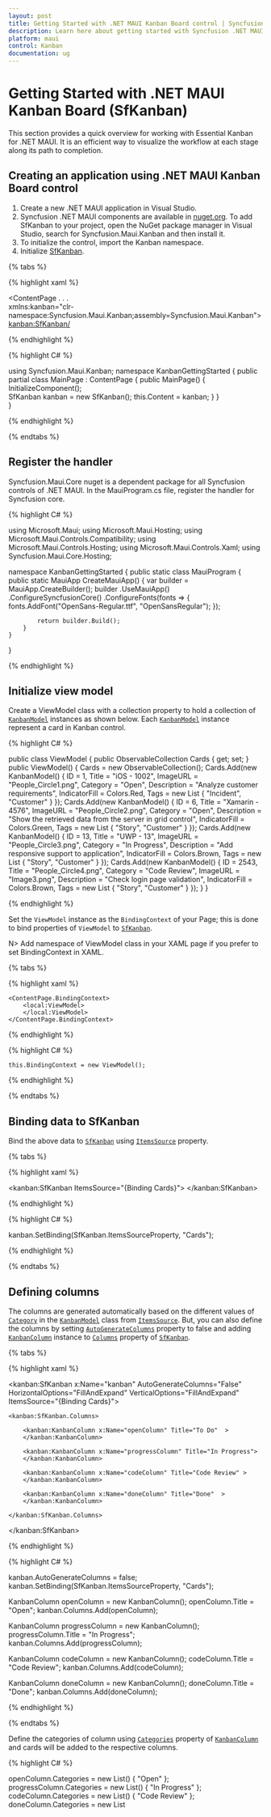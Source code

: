 ```yaml
---
layout: post
title: Getting Started with .NET MAUI Kanban Board control | Syncfusion
description: Learn here about getting started with Syncfusion .NET MAUI Kanban Board (SfKanban) control, its elements and more.
platform: maui
control: Kanban
documentation: ug
---
```


# Getting Started with .NET MAUI Kanban Board (SfKanban)

This section provides a quick overview for working with Essential Kanban for .NET MAUI. It is an efficient way to visualize the workflow at each stage along its path to completion.

## Creating an application using .NET MAUI Kanban Board control

1. Create a new .NET MAUI application in Visual Studio.
2. Syncfusion .NET MAUI components are available in [nuget.org](https://www.nuget.org/). To add SfKanban to your project, open the NuGet package manager in Visual Studio, search for Syncfusion.Maui.Kanban and then install it.
3. To initialize the control, import the Kanban namespace.
4. Initialize [SfKanban]().

{% tabs %} 

{% highlight xaml %}

<ContentPage
    . . .    
    xmlns:kanban="clr-namespace:Syncfusion.Maui.Kanban;assembly=Syncfusion.Maui.Kanban">
    <Grid>
        <kanban:SfKanban/>
    </Grid>
</ContentPage>
 
{% endhighlight %}

{% highlight C# %}

using Syncfusion.Maui.Kanban;
namespace KanbanGettingStarted
{
    public partial class MainPage : ContentPage
    {
        public MainPage()
        {
            InitializeComponent();           
            SfKanban kanban = new SfKanban(); 
            this.Content = kanban;
        }
    }   
}

{% endhighlight %}

{% endtabs %}

## Register the handler

Syncfusion.Maui.Core nuget is a dependent package for all Syncfusion controls of .NET MAUI. In the MauiProgram.cs file, register the handler for Syncfusion core.

{% highlight C# %}

using Microsoft.Maui;
using Microsoft.Maui.Hosting;
using Microsoft.Maui.Controls.Compatibility;
using Microsoft.Maui.Controls.Hosting;
using Microsoft.Maui.Controls.Xaml;
using Syncfusion.Maui.Core.Hosting;

namespace KanbanGettingStarted
{
    public static class MauiProgram
    {
        public static MauiApp CreateMauiApp()
        {
            var builder = MauiApp.CreateBuilder();
            builder
            .UseMauiApp<App>()
            .ConfigureSyncfusionCore()
            .ConfigureFonts(fonts =>
            {
                fonts.AddFont("OpenSans-Regular.ttf", "OpenSansRegular");
            });

            return builder.Build();
        }
    }
}

{% endhighlight %}

## Initialize view model

Create a ViewModel class with a collection property to hold a collection of [`KanbanModel`]() instances as shown below. Each [`KanbanModel`]() instance represent a card in Kanban control.

{% highlight C# %}

public class ViewModel
{
    public ObservableCollection<KanbanModel> Cards { get; set; }
    public ViewModel()
    {
        Cards = new ObservableCollection<KanbanModel>();
        Cards.Add(new KanbanModel()
        {
            ID = 1,
            Title = "iOS - 1002",
            ImageURL = "People_Circle1.png",
            Category = "Open",
            Description = "Analyze customer requirements",
            IndicatorFill = Colors.Red,
            Tags = new List<string> { "Incident", "Customer" }
        });
        Cards.Add(new KanbanModel()
        {
            ID = 6,
            Title = "Xamarin - 4576",
            ImageURL = "People_Circle2.png",
            Category = "Open",
            Description = "Show the retrieved data from the server in grid control",
            IndicatorFill = Colors.Green,
            Tags = new List<string> { "Story", "Customer" }
        });
        Cards.Add(new KanbanModel()
        {
            ID = 13,
            Title = "UWP - 13",
            ImageURL = "People_Circle3.png",
            Category = "In Progress",
            Description = "Add responsive support to application",
            IndicatorFill = Colors.Brown,
            Tags = new List<string> { "Story", "Customer" }
        });
        Cards.Add(new KanbanModel()
        {
            ID = 2543,
            Title = "People_Circle4.png",
            Category = "Code Review",
            ImageURL = "Image3.png",
            Description = "Check login page validation",
            IndicatorFill = Colors.Brown,
            Tags = new List<string> { "Story", "Customer" }
        });
    }
}

{% endhighlight %}

Set the `ViewModel` instance as the `BindingContext` of your Page; this is done to bind properties of `ViewModel` to [`SfKanban`]().

N> Add namespace of ViewModel class in your XAML page if you prefer to set BindingContext in XAML.

{% tabs %}

{% highlight xaml %}

<ContentPage xmlns="http://schemas.microsoft.com/dotnet/2021/maui"
            xmlns:x="http://schemas.microsoft.com/winfx/2009/xaml"
            x:Class="KanbanGettingStarted.MainPage"
            xmlns:chart="clr-namespace:Syncfusion.Maui.Kanban;assembly=Syncfusion.Maui.Kanban"
            xmlns:local="clr-namespace:KanbanGettingStarted"> 

    <ContentPage.BindingContext>
        <local:ViewModel>
        </local:ViewModel>   
    </ContentPage.BindingContext>
</ContentPage>

{% endhighlight %}

{% highlight C# %}

    this.BindingContext = new ViewModel();

{% endhighlight %}

{% endtabs %}

## Binding data to SfKanban

Bind the above data to [`SfKanban`]() using [`ItemsSource`]() property.

{% tabs %}

{% highlight xaml %}

<kanban:SfKanban ItemsSource="{Binding Cards}">
</kanban:SfKanban>

{% endhighlight %}

{% highlight C# %}

kanban.SetBinding(SfKanban.ItemsSourceProperty, "Cards");

{% endhighlight %}

{% endtabs %}

## Defining columns

The columns are generated automatically based on the different values of [`Category`]() in the [`KanbanModel`]() class from [`ItemsSource`](). But, you can also define the columns by setting [`AutoGenerateColumns`]() property to false and adding [`KanbanColumn`]() instance to [`Columns`]() property of [`SfKanban`]().

{% tabs %}

{% highlight xaml %}

<kanban:SfKanban x:Name="kanban" AutoGenerateColumns="False" HorizontalOptions="FillAndExpand" VerticalOptions="FillAndExpand" ItemsSource="{Binding Cards}">

    <kanban:SfKanban.Columns>

        <kanban:KanbanColumn x:Name="openColumn" Title="To Do"  >
        </kanban:KanbanColumn>

        <kanban:KanbanColumn x:Name="progressColumn" Title="In Progress">
        </kanban:KanbanColumn>

        <kanban:KanbanColumn x:Name="codeColumn" Title="Code Review" >
        </kanban:KanbanColumn>

        <kanban:KanbanColumn x:Name="doneColumn" Title="Done"  >
        </kanban:KanbanColumn> 

    </kanban:SfKanban.Columns>

</kanban:SfKanban> 

{% endhighlight %}

{% highlight C# %}

kanban.AutoGenerateColumns = false; 
kanban.SetBinding(SfKanban.ItemsSourceProperty, "Cards");

KanbanColumn openColumn = new KanbanColumn();
openColumn.Title = "Open";
kanban.Columns.Add(openColumn);

KanbanColumn progressColumn = new KanbanColumn();
progressColumn.Title = "In Progress";
kanban.Columns.Add(progressColumn);

KanbanColumn codeColumn = new KanbanColumn();
codeColumn.Title = "Code Review";
kanban.Columns.Add(codeColumn);

KanbanColumn doneColumn = new KanbanColumn();
doneColumn.Title = "Done";
kanban.Columns.Add(doneColumn);

{% endhighlight %}

{% endtabs %}

Define the categories of column using [`Categories`]() property of [`KanbanColumn`]() and cards will be added to the respective columns.

{% highlight C# %}

openColumn.Categories = new List<object>() { "Open" };
progressColumn.Categories = new List<object>() { "In Progress" };
codeColumn.Categories = new List<object>() { "Code Review" };
doneColumn.Categories = new List<object>() { "Done" };

{% endhighlight %}

This is how the final output will look like.